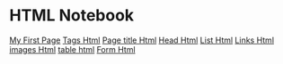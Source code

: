 HTML Notebook
=============

[My First Page][1]
[Tags Html][2]
[Page title Html][3]
[Head Html][4]
[List Html][5]
[Links Html][6]
[images Html][7]
[table html][8]
[Form Html][9]


[1]: https://jsfiddle.net/pallalarajasekar/b4qh4Lhd/
[2]:https://jsfiddle.net/pallalarajasekar/1v7xa83f/
[3]:https://jsfiddle.net/pallalarajasekar/nq21zn6w/
[4]:https://jsfiddle.net/pallalarajasekar/az6hsb5e/
[5]:https://jsfiddle.net/pallalarajasekar/vor6u8tk/
[6]:https://jsfiddle.net/pallalarajasekar/pLqbzo4k/
[7]:https://jsfiddle.net/pallalarajasekar/9k417g62/1/
[8]:https://jsfiddle.net/pallalarajasekar/o2nojhs9/
[9]:https://jsfiddle.net/pallalarajasekar/hq0gsz55/1/